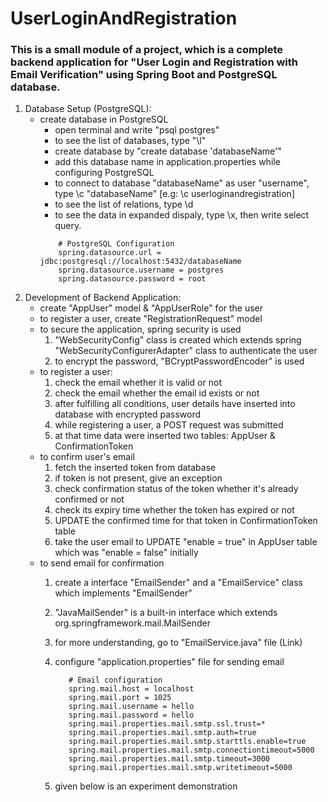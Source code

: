 # UserLoginAndRegistration
### This is a small module of a project, which is a complete backend application for "User Login and Registration with Email Verification" using Spring Boot and PostgreSQL database. 
1. Database Setup (PostgreSQL):
     * create database in PostgreSQL
          * open terminal and write "psql postgres"
          * to see the list of databases, type "\l"
          * create database by "create database 'databaseName'"
          * add this database name in application.properties while configuring PostgreSQL
          * to connect to database "databaseName" as user "username", type \c "databaseName" [e.g: \c userloginandregistration]
          * to see the list of relations, type \d
          * to see the data in expanded dispaly, type \x, then write select query.
          ```
              # PostgreSQL Configuration
              spring.datasource.url = jdbc:postgresql://localhost:5432/databaseName
              spring.datasource.username = postgres
              spring.datasource.password = root
          ```
1. Development of Backend Application:
    * create "AppUser" model & "AppUserRole" for the user
    * to register a user, create "RegistrationRequest" model
    * to secure the application, spring security is used
        1. "WebSecurityConfig" class is created which extends spring "WebSecurityConfigurerAdapter" class to authenticate the user
        2. to encrypt the password, "BCryptPasswordEncoder" is used
    * to register a user:
        1. check the email whether it is valid or not
        2. check the email whether the email id exists or not
        3. after fulfilling all conditions, user details have inserted into database with encrypted password
        4. while registering a user, a POST request was submitted
        5. at that time data were inserted two tables: AppUser & ConfirmationToken
    * to confirm user's email
        1. fetch the inserted token from database
        2. if token is not present, give an exception
        3. check confirmation status of the token  whether it's already confirmed or not
        4. check its expiry time whether the token has expired or not
        5. UPDATE the confirmed time for that token in ConfirmationToken table
        6. take the user email to UPDATE "enable = true" in AppUser table which was "enable = false" initially
    * to send email for confirmation
        1. create a interface "EmailSender" and a "EmailService" class which implements "EmailSender" 
        2. "JavaMailSender" is a built-in interface which extends org.springframework.mail.MailSender
        3. for more understanding, go to "EmailService.java" file (Link)
        4. configure "application.properties" file for sending email
           ```
              # Email configuration
              spring.mail.host = localhost
              spring.mail.port = 1025
              spring.mail.username = hello
              spring.mail.password = hello
              spring.mail.properties.mail.smtp.ssl.trust=*
              spring.mail.properties.mail.smtp.auth=true
              spring.mail.properties.mail.smtp.starttls.enable=true
              spring.mail.properties.mail.smtp.connectiontimeout=5000
              spring.mail.properties.mail.smtp.timeout=3000
              spring.mail.properties.mail.smtp.writetimeout=5000
           ```
           
        5. given below is an experiment demonstration
        
